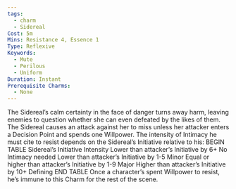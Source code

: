 ```yaml
---
tags:
  - charm
  - Sidereal
Cost: 5m
Mins: Resistance 4, Essence 1
Type: Reflexive
Keywords:
  - Mute
  - Perilous
  - Uniform
Duration: Instant
Prerequisite Charms:
  - None
---
```

The Sidereal’s calm certainty in the face of danger turns away harm, leaving enemies to question whether she can even defeated by the likes of them. The Sidereal causes an attack against her to miss unless her attacker enters a Decision Point and spends one Willpower. The intensity of Intimacy he must cite to resist depends on the Sidereal’s Initiative relative to his: BEGIN TABLE Sidereal’s Initiative Intensity Lower than attacker’s Initiative by 6+ No Intimacy needed Lower than attacker’s Initiative by 1-5 Minor Equal or higher than attacker’s Initiative by 1-9 Major Higher than attacker’s Initiative by 10+ Defining END TABLE Once a character’s spent Willpower to resist, he’s immune to this Charm for the rest of the scene.